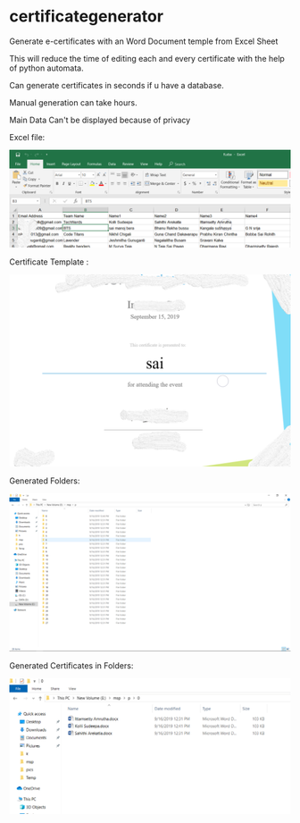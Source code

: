 # certificategenerator
Generate e-certificates with an Word Document temple from Excel Sheet 

This will reduce the time of editing each and every certificate with the help of python automata.

Can generate certificates in seconds if u have a database.

Manual generation can take hours.


Main Data Can't be displayed because of privacy 

Excel file:

![Excel](https://github.com/saibhaskar24/certificategenerator/blob/master/data.png?raw=true)

Certificate Template :

![Cert](https://github.com/saibhaskar24/certificategenerator/blob/master/cert.png?raw=true)

Generated Folders:

![Fol](https://github.com/saibhaskar24/certificategenerator/blob/master/folPNG.PNG?raw=true)

Generated Certificates in Folders:

![Files](https://github.com/saibhaskar24/certificategenerator/blob/master/sam.PNG?raw=true)
